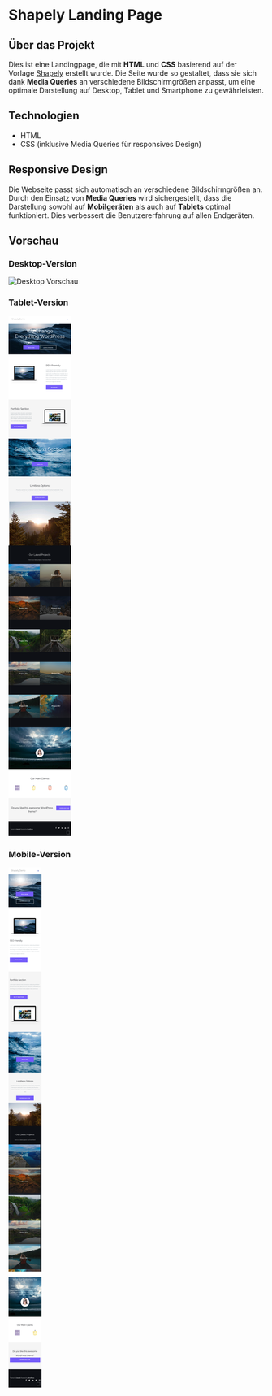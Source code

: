 # Shapely Landing Page

## Über das Projekt

Dies ist eine Landingpage, die mit **HTML** und **CSS** basierend auf der Vorlage [Shapely](https://colorlibhub.com/shapely/) erstellt wurde. Die Seite wurde so gestaltet, dass sie sich dank **Media Queries** an verschiedene Bildschirmgrößen anpasst, um eine optimale Darstellung auf Desktop, Tablet und Smartphone zu gewährleisten.

## Technologien

- HTML
- CSS (inklusive Media Queries für responsives Design)

## Responsive Design

Die Webseite passt sich automatisch an verschiedene Bildschirmgrößen an. Durch den Einsatz von **Media Queries** wird sichergestellt, dass die Darstellung sowohl auf **Mobilgeräten** als auch auf **Tablets** optimal funktioniert. Dies verbessert die Benutzererfahrung auf allen Endgeräten.

## Vorschau

### Desktop-Version

![Desktop Vorschau](<./assets/img/Landingpage%20(1).png>)

### Tablet-Version

![Tablet Vorschau](./assets/img/Tablet.png)

### Mobile-Version

![Mobile Vorschau](./assets/img/Mobile.png)
